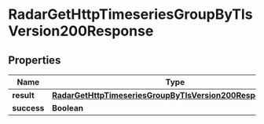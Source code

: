

# RadarGetHttpTimeseriesGroupByTlsVersion200Response


## Properties

| Name | Type | Description | Notes |
|------------ | ------------- | ------------- | -------------|
|**result** | [**RadarGetHttpTimeseriesGroupByTlsVersion200ResponseResult**](RadarGetHttpTimeseriesGroupByTlsVersion200ResponseResult.md) |  |  |
|**success** | **Boolean** |  |  |



